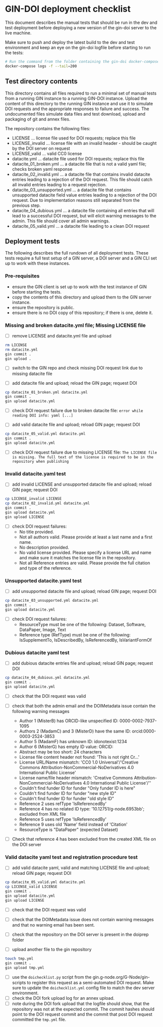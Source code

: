 # GIN-DOI deployment checklist

This document describes the manual tests that should be run in the
dev and test deployment before deploying a new version of the 
gin-doi server to the live machine.

Make sure to push and deploy the latest build to the dev and test 
environment and keep an eye on the gin-doi logfile before starting to
run the tests:

```bash
# Run the command from the folder containing the gin-doi docker-compose file
docker-compose logs -f --tail=200
```


## Test directory contents
This directory contains all files required to run a minimal set of manual
tests from a running GIN instance to a running GIN-DOI instance.
Upload the content of this directory to the running GIN instance and use
it to simulate DOI requests and the appropriate responses to failure and 
success. The undocumented files simulate data files and test download, upload
and packaging of git and annex files.

The repository contains the following files:
- LICENSE
  ... license file used for DOI requests; replace this file
- LICENSE_invalid
  ... license file with an invalid header - should be caught by the DOI server on request
- LICENSE_valid
  ... valid CC0 license
- datacite.yml
  ... datacite file used for DOI requests; replace this file
- datacite_01_broken.yml
  ... a datacite file that is not a valid yaml file; checks broken yaml response
- datacite_02_invalid.yml
  ... a datacite file that contains invalid datacite entries leading to a rejection of the
      DOI request. This file should catch all invalid entries leading to a request rejection.
- datacite_03_unsupported.yml
  ... a datacite file that contains unsupported datacite field value entries leading to a
      rejection of the DOI request.
      Due to implementation reasons still separated from the previous step.
- datacite_04_dubious.yml
  ... a datacite file containing all entries that will lead to a successful DOI request,
      but will elicit warning messages to the admin. This file should cover all admin warnings.
- datacite_05_valid.yml
  ... a datacite file leading to a clean DOI request


## Deployment tests
The following describes the full rundown of all deployment tests. These tests require
a full test setup of a GIN server, a DOI server and a GIN CLI set up to work with these
instances.

### Pre-requisites
- ensure the GIN client is set up to work with the test instance of GIN before starting the tests.
- copy the contents of this directory and upload them to the GIN server instance.
- ensure the repository is public.
- ensure there is no DOI copy of this repository; if there is one, delete it.


### Missing and broken datacite.yml file; Missing LICENSE file
-[ ] remove LICENSE and datacite.yml file and upload

```bash
rm LICENSE
rm datacite.yml
gin commit .
gin upload .
```

-[ ] switch to the GIN repo and check missing DOI request link due to missing datacite file

-[ ] add datacite file and upload; reload the GIN page; request DOI

```bash
cp datacite_01_broken.yml datacite.yml
gin commit .
gin upload datacite.yml
```

-[ ] check DOI request failure due to broken datacite file:
    `error while reading DOI info: yaml [...]`

-[ ] add valid datacite file and upload; reload GIN page; request DOI

```bash
cp datacite_05_valid.yml datacite.yml
gin commit .
gin upload datacite.yml
```

-[ ] check DOI request failure due to missing LICENSE file:
    `The LICENSE file is missing. The full text of the license is required to be in the repository when publishing`


### Invalid datacite.yaml test
-[ ] add invalid LICENSE and unsupported datacite file and upload; reload GIN page; request DOI

```bash
cp LICENSE_invalid LICENSE
cp datacite_02_invalid.yml datacite.yml
gin commit .
gin upload datacite.yml
gin upload LICENSE
```

-[ ] check DOI request failures:
    - No title provided.
    - Not all authors valid. Please provide at least a last name and a first name.
    - No description provided.
    - No valid license provided. Please specify a license URL and name and make sure it matches the license file in the repository.
    - Not all Reference entries are valid. Please provide the full citation and type of the reference.


### Unsupported datacite.yaml test
-[ ] add unsupported datacite file and upload; reload GIN page; request DOI

```bash
cp datacite_03_unsupported.yml datacite.yml
gin commit .
gin upload datacite.yml
```

-[ ] check DOI request failures:
    - ResourceType must be one of the following: Dataset, Software, DataPaper, Image, Text
    - Reference type (RefType) must be one of the following: IsSupplementTo, IsDescribedBy, IsReferencedBy, IsVariantFormOf


### Dubious datacite yaml test
-[ ] add dubious datacite entries file and upload; reload GIN page; request DOI

```bash
cp datacite_04_dubious.yml datacite.yml
gin commit .
gin upload datacite.yml
```

-[ ] check that the DOI request was valid
-[ ] check that both the admin email and the DOIMetadata issue contain the following warning messages
    - Author 1 (MisterB) has ORCID-like unspecified ID: 0000-0002-7937-1095
    - Authors 2 (MadamC) and 3 (MisterD) have the same ID: orcid:0000-0003-2524-3853
    - Author 5 (MadamF) has unknown ID: idonotexist:1234
    - Author 6 (MisterG) has empty ID value: ORCID:
    - Abstract may be too short: 24 characters
    - License file content header not found: 'This is not right Cr...'
    - License URL/Name mismatch: 'CC0 1.0 Universal'/'Creative Commons Attribution-NonCommercial-NoDerivatives 4.0 International Public License'
    - License name/file header mismatch: 'Creative Commons Attribution-NonCommercial-NoDerivatives 4.0 International Public License'/''
    - Couldn't find funder ID for funder "Only funder ID is here"
    - Couldn't find funder ID for funder "new style ID"
    - Couldn't find funder ID for funder "old style ID"
    - Reference 2 uses refType 'IsReferencedBy'
    - Reference 4 has no related ID type: '10.12751/g-node.6953bb'; excluded from XML file
    - Reference 5 uses refType 'IsReferencedBy'
    - Reference 9 uses old 'Name' field instead of 'Citation'
    - ResourceType is "DataPaper" (expected Dataset)
-[ ] Check that reference 4 has been excluded from the created XML file on the DOI server


### Valid datacite yaml test and registration procedure test
-[ ] add valid datacite yaml, valid and matching LICENSE file and upload; reload GIN page; request DOI

```bash
cp datacite_05_valid.yml datacite.yml
cp LICENSE_valid LICENSE
gin commit .
gin upload datacite.yml
gin upload LICENSE
```

-[ ] check that the DOI request was valid
-[ ] check that the DOIMetadata issue does not contain warning messages and that no warning email has been sent.
-[ ] check that the repository on the DOI server is present in the doiprep folder

-[ ] upload another file to the gin repository

```bash
touch tmp.yml
gin commit .
gin upload tmp.yml
```

-[ ] use the `doichecklist.py` script from the gin.g-node.org/G-Node/gin-scripts to register this request as a semi-automated DOI request. Make sure to update the `doichecklist.yml` config file to match the dev server environment.
-[ ] check the DOI fork upload log for an annex upload.
-[ ] note during the DOI fork upload that the logfile should show, that the repository was not at the
    expected commit. The commit hashes should point to the DOI request commit and the commit that post DOI request committed the `tmp.yml` file.
